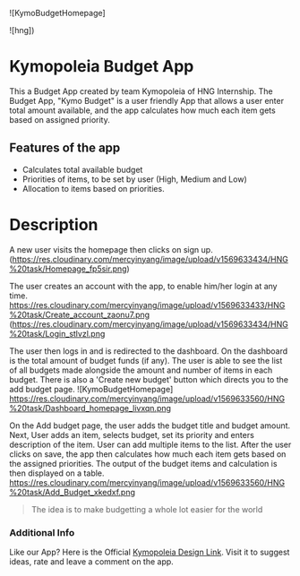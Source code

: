![KymoBudgetHomepage]


![hng])


# **Kymopoleia Budget App**

This a Budget App created by team Kymopoleia of HNG Internship. The Budget App, "Kymo Budget" is a user friendly App that allows a user enter total amount available, and the app calculates how much each item gets based on assigned priority.


## Features of the app
 - Calculates total available budget
 - Priorities of items, to be set by user (High, Medium and Low)
 - Allocation to items based on priorities.

# Description
A new user visits the homepage then clicks on sign up. 
(https://res.cloudinary.com/mercyinyang/image/upload/v1569633434/HNG%20task/Homepage_fp5sir.png)


The user creates an account with the app, to enable him/her login at any time.
https://res.cloudinary.com/mercyinyang/image/upload/v1569633433/HNG%20task/Create_account_zaonu7.png
(https://res.cloudinary.com/mercyinyang/image/upload/v1569633434/HNG%20task/Login_stlvzl.png

The user then logs in and is redirected to the dashboard. On the dashboard is the total amount of budget funds (if any). The user is able to see the list of all budgets made alongside the amount and number of items in each budget. There is also a 'Create new budget' button which directs you to the add budget page.
![KymoBudgetHomepage] https://res.cloudinary.com/mercyinyang/image/upload/v1569633560/HNG%20task/Dashboard_homepage_livxqn.png


On the Add budget page, the user adds the budget title and budget amount. Next, User adds an item, selects budget, set its priority and enters description of the item. User can add multiple items to the list.
After the user clicks on save, the app then calculates how much each item gets based on the assigned priorities. The output of the budget items and calculation is then displayed on a table.
https://res.cloudinary.com/mercyinyang/image/upload/v1569633560/HNG%20task/Add_Budget_xkedxf.png



> The idea is to make budgetting a whole lot 
> easier for the world

### Additional Info

Like our App? Here is the Official [Kymopoleia Design Link](https://www.figma.com/file/gIV5vWqxpiz6lrpu8OqDoI/Budget-app?node-id=8%3A3). Visit it to suggest ideas, rate and leave a comment on the app.

